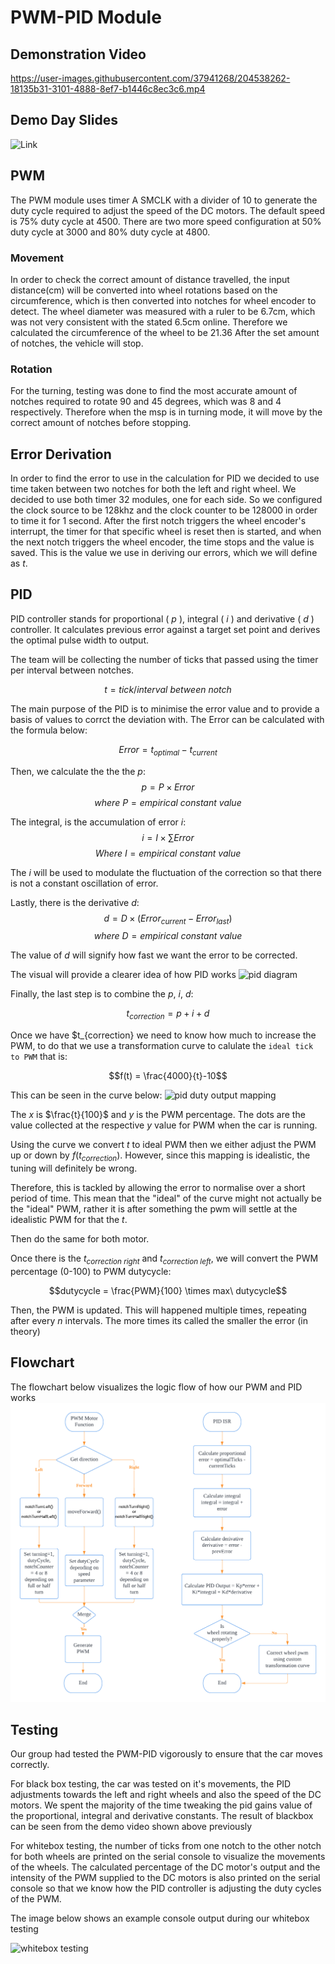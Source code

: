 # PWM-PID Module

## Demonstration Video
https://user-images.githubusercontent.com/37941268/204538262-18135b31-3101-4888-8ef7-b1446c8ec3c6.mp4

## Demo Day Slides
![Link](https://docs.google.com/presentation/d/13oaejdjeMMZqrEURcsz2kgmVAE6iw2iwt9s_0WMcccU/edit?usp=sharing)

## PWM

The PWM module uses timer A SMCLK with a divider of 10 to generate the duty cycle required to adjust the speed of the DC motors. The default speed is 75% duty cycle at 4500. There are two more speed configuration at 50% duty cycle at 3000 and 80% duty cycle at 4800. 

### Movement
In order to check the correct amount of distance travelled, the input distance(cm) will be converted into wheel rotations based on the circumference, which is then converted into notches for wheel encoder to detect. The wheel diameter was measured with a ruler to be 6.7cm, which was not very consistent with the stated 6.5cm online. Therefore we calculated the circumference of the wheel to be 21.36 After the set amount of notches, the vehicle will stop. 

### Rotation
For the turning, testing was done to find the most accurate amount of notches required to rotate 90 and 45 degrees, which was 8 and 4 respectively. Therefore when the msp is in turning mode, it will move by the correct amount of notches before stopping.


## Error Derivation
In order to find the error to use in the calculation for PID we decided to use time taken between two notches for both the left and right wheel. We decided to use both timer 32 modules, one for each side. So we configured the clock source to be 128khz and the clock counter to be 128000 in order to time it for 1 second. After the first notch triggers the wheel encoder's interrupt, the timer for that specific wheel is reset then is started, and when the next notch triggers the wheel encoder, the time stops and the value is saved. This is the value we use in deriving our errors, which we will define as $t$. 

## PID
PID controller stands for proportional ( $p$ ), integral ( $i$ ) and derivative ( $d$ ) controller. 
It calculates previous error against a target set point and derives the optimal pulse width to output. 

The team will be collecting the number of ticks that passed using the timer per interval between notches.

$$ t = tick / interval\ between\ notch $$

The main purpose of the PID is to minimise the error value and to provide a basis of values to corrct the deviation with. 
The Error can be calculated with the formula below:

$$Error = t_{optimal} - t_{current}$$

Then, we calculate the the the $p$:
$$p = P \times Error$$
$$where\ P = empirical\ constant\ value$$

The integral, is the accumulation of error $i$: 
$$i = I \times \sum{Error}$$
$$Where\ I = empirical\ constant\ value$$

The $i$ will be used to modulate the fluctuation of the correction so that there is not a constant oscillation of error.

Lastly, there is the derivative $d$:
$$d= D \times (Error_{current} - Error_{last})$$
$$where\ D = empirical\ constant\ value$$

The value of $d$ will signify how fast we want the error to be corrected.

The visual will provide a clearer idea of how PID works
![pid diagram](./assets/pid_diagram_ticks.png)


Finally, the last step is to combine the $p$, $i$, $d$:

$$t_{correction} = p + i + d$$

Once we have $t_{correction} we need to know how much to increase the PWM, to do that we use a transformation curve to calulate the ```ideal tick to PWM``` that is:

$$f(t) = \frac{4000}{t}-10$$

This can be seen in the curve below:
![pid duty output mapping](./assets/pid_output_mapping_graph.jpeg)

The $x$ is $\frac{t}{100}$ and $y$ is the PWM percentage. The dots are the value collected at the respective $y$ value for PWM when the car is running.

Using the curve we convert $t$ to ideal PWM then we either adjust the PWM up or down by $f(t_{correction})$. However, since this mapping is idealistic, the tuning will definitely be wrong. 

Therefore, this is tackled by allowing the error to normalise over a short period of time. This mean that the "ideal" of the curve might not actually be the "ideal" PWM, rather it is after something the pwm will settle at the idealistic PWM for that the $t$. 

Then do the same for both motor.

Once there is the $t_{correction\ right}$ and $t_{correction\ left}$, we will convert the PWM percentage (0-100) to PWM dutycycle:

$$dutycycle = \frac{PWM}{100} \times max\ dutycycle$$

Then, the PWM is updated. This will happened multiple times, repeating after every $n$ intervals. The more times its called the smaller the error (in theory)


## Flowchart
The flowchart below visualizes the logic flow of how our PWM and PID works
![flowchart](./assets/pwm_pid_flowchart.png)


## Testing

Our group had tested the PWM-PID vigorously to ensure that the car moves correctly.

For black box testing, the car was tested on it's movements, the PID adjustments towards the left and right wheels and also the speed of the DC motors. We spent the majority of the time tweaking the pid gains value of the proportional, integral and derivative constants. The result of blackbox can be seen from the demo video shown above previously

For whitebox testing, the number of ticks from one notch to the other notch for both wheels are printed on the serial console to visualize the movements of the wheels. The calculated percentage of the DC motor's output and the intensity of the PWM supplied to the DC motors is also printed on the serial console so that we know how the PID controller is adjusting the duty cycles of the PWM.

The image below shows an example console output during our whitebox testing

![whitebox testing](./assets/whitebox_console_output.jpeg)
